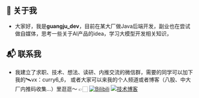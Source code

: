 ## 👋 关于我
- 大家好，我是**guangju\_dev**，目前在某大厂做Java后端开发，副业也在尝试做自媒体，思考一些关于AI产品的idea，学习大模型开发相关知识，

## 📬 联系我
- 我建立了求职、技术、想法、读研、内推交流的微信群，需要的同学可以加下我的🛰️vx：curry6_6， 或者大家可以来我的个人频道或者博客（八股、中大厂内推码收集...）里逛逛～ 👉🏻
[![Bilibili](https://img.shields.io/badge/-B站频道-00A1D6?style=flat&logo=Bilibili&logoColor=white)](https://space.bilibili.com/74568474)
[![技术博客](https://img.shields.io/badge/-知识博客-FF8C00?style=flat&logo=GitBook&logoColor=white)](https://www.wolai.com/curry00/93ZBcXW4zM4zSUm8h78e33)
